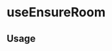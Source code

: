 <!--
!!!! Autogenerated File !!!!
This file was created by @livekit/components-docs-gen and should not be changed manually.
The contents of this file can be replaced at any time which would lead to the loss of all manual changes.
-->

# useEnsureRoom

## Usage

<!--USAGE_INSERT_MARKER->


## Props

| Name | Type | Default | Description |
| --- | --- | --- | --- |
| state | `ConnectionState` |  |  |
| participants | `Map<string, RemoteParticipant>` |  | map of sid: [[RemoteParticipant]] |
| activeSpeakers | `Participant[]` |  | list of participants that are actively speaking. when this changes a [[RoomEvent.ActiveSpeakersChanged]] event is fired |
| engine | `RTCEngine` |  | @internal |
| sid | `string` |  | server assigned unique room id |
| name | `string` |  | user assigned name, derived from JWT token |
| localParticipant | `LocalParticipant` |  | the current participant |
| metadata | `string \| undefined` |  | room metadata |
| options | `InternalRoomOptions` |  | options of room |
| prepareConnection | `(url: string) => Promise<void>` |  | prepares the connection to the livekit server by sending a HEAD request in order to 1. speed up DNS resolution 2. speed up TLS setup on the actual connection request throws an error if server is not reachable after the request timeout @experimental |
| connect | `(url: string, token: string, opts?: RoomConnectOptions \| undefined) => Promise<void>` |  |  |
| disconnect | `(stopTracks?: boolean \| undefined) => Promise<void>` |  | disconnects the room, emits [[RoomEvent.Disconnected]] |
| getParticipantByIdentity | `(identity: string) => Participant \| undefined` |  | retrieves a participant by identity @param identity @returns |
| isRecording | `boolean` |  | if the current room has a participant with `recorder: true` in its JWT grant |
| simulateScenario | `(scenario: string) => Promise<void>` |  | @internal for testing |
| startAudio | `() => Promise<void>` |  | Browsers have different policies regarding audio playback. Most requiring some form of user interaction (click/tap/etc). In those cases, audio will be silent until a click/tap triggering one of the following - `startAudio` - `getUserMedia` |
| canPlaybackAudio | `boolean` |  | Returns true if audio playback is enabled |
| getActiveAudioOutputDevice | `() => string` |  | Returns the active audio output device used in this room.  Note: to get the active `audioinput` or `videoinput` use [[LocalTrack.getDeviceId()]] @return the previously successfully set audio output device ID or an empty string if the default device is used. |
| switchActiveDevice | `(kind: MediaDeviceKind, deviceId: string) => Promise<void>` |  | Switches all active devices used in this room to the given device.  Note: setting AudioOutput is not supported on some browsers. See [setSinkId](https://developer.mozilla.org/en-US/docs/Web/API/HTMLMediaElement/setSinkId#browser_compatibility) @param kind use `videoinput` for camera track, `audioinput` for microphone track, `audiooutput` to set speaker for all incoming audio tracks @param deviceId |
| simulateParticipants | `(options: SimulationOptions) => Promise<void>` |  | Allows to populate a room with simulated participants. No actual connection to a server will be established, all state is @experimental |
| emit | `<E extends keyof RoomEventCallbacks>(event: E, ...args: Parameters<RoomEventCallbacks[E]>) => boolean` |  |  |


